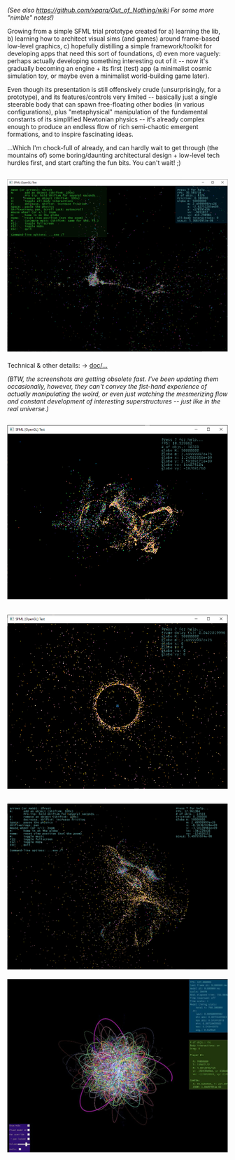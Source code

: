 _(See also https://github.com/xparq/Out_of_Nothing/wiki For some more "nimble" notes!)_

Growing from a simple SFML trial prototype created for a) learning the lib,
b) learning how to architect visual sims (and games) around frame-based
low-level graphics, c) hopefully distilling a simple framework/toolkit for
developing apps that need this sort of foundations, d) even more vaguely:
perhaps actually developing something interesting out of it -- now it's
gradually becoming an engine + its first (test) app (a minimalist cosmic
simulation toy, or maybe even a minimalist world-building game later).

Even though its presentation is still offensively crude (unsurprisingly,
for a prototype), and its features/controls very limited -- basically just
a single steerable body that can spawn free-floating other bodies (in various
configurations), plus "metaphysical" manipulation of the fundamental constants
of its simplified Newtonian physics -- it's already complex enough to produce
an endless flow of rich semi-chaotic emergent formations, and to inspire
fascinating ideas.

...Which I'm chock-full of already, and can hardly wait to get through (the
mountains of) some boring/daunting architectural design + low-level tech
hurdles first, and start crafting the fun bits. You can't wait! ;)

![screenshot](doc/image/screenshot/8k1.png)
------------------------------------------------------------------------------

Technical & other details: -> [doc/...](doc/)

_(BTW, the screenshots are getting obsolete fast. I've been updating them 
occasionally, however, they can't convey the fist-hand experience of actually
manipulating the wolrd, or even just watching the mesmerizing flow and constant
development of interesting superstructures -- just like in the real universe.)_

![screenshot](doc/image/screenshot/screenshot_10k_low_friction.png)
------------------------------------------------------------------------------
![screenshot](doc/image/screenshot/screenshot_5000_void_sphere_zoomout_1.png)
------------------------------------------------------------------------------
![screenshot](doc/image/screenshot/13k-vari-friction-1024.png)
------------------------------------------------------------------------------
![screenshot](doc/image/screenshot/DenseOrbits-crop.jpg)
